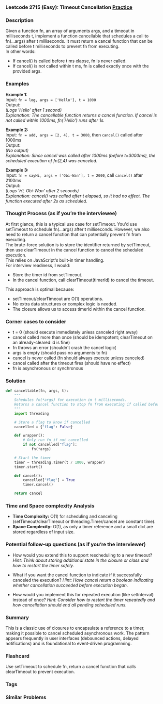 ### Leetcode 2715 (Easy): Timeout Cancellation [Practice](https://leetcode.com/problems/timeout-cancellation)

### Description  
Given a function fn, an array of arguments args, and a timeout in milliseconds t, implement a function cancellable that schedules a call to fn(...args) after t milliseconds. It must return a cancel function that can be called before t milliseconds to prevent fn from executing.  
In other words:  
- If cancel() is called before t ms elapse, fn is never called.  
- If cancel() is not called within t ms, fn is called exactly once with the provided args.

### Examples  

**Example 1:**  
Input: `fn = log, args = ['Hello'], t = 1000`  
Output:  
*(Logs 'Hello' after 1 second)*  
*Explanation: The cancellable function returns a cancel function. If cancel is *not* called within 1000ms, fn('Hello') runs after 1s.*

**Example 2:**  
Input: `fn = add, args = [2, 4], t = 3000`, then `cancel()` called after 1000ms  
Output:  
*(No output)*  
*Explanation: Since cancel was called after 1000ms (before t=3000ms), the scheduled execution of fn(2,4) was canceled.*

**Example 3:**  
Input: `fn = sayHi, args = ['Obi-Wan'], t = 2000`, call `cancel()` after 2100ms  
Output:  
*(Logs 'Hi, Obi-Wan' after 2 seconds)*  
*Explanation: cancel() was called after t elapsed, so it had no effect. The function executed after 2s as scheduled.*

### Thought Process (as if you’re the interviewee)  
At first glance, this is a typical use case for setTimeout. You'd use setTimeout to schedule fn(...args) after t milliseconds. However, we also need to return a cancel function that can potentially prevent fn from executing.  
The brute-force solution is to store the identifier returned by setTimeout, then use clearTimeout in the cancel function to cancel the scheduled execution.  
This relies on JavaScript's built-in timer handling.  
For interview readiness, I would:  
- Store the timer id from setTimeout.  
- In the cancel function, call clearTimeout(timerId) to cancel the timeout.

This approach is optimal because:  
- setTimeout/clearTimeout are O(1) operations.  
- No extra data structures or complex logic is needed.  
- The closure allows us to access timerId within the cancel function.

### Corner cases to consider  
- t = 0 (should execute immediately unless canceled right away)
- cancel called more than once (should be idempotent; clearTimeout on an already-cleared id is fine)
- fn throws an error (shouldn't crash the cancel logic)
- args is empty (should pass no arguments to fn)
- cancel is never called (fn should always execute unless canceled)
- cancel called after the timeout fires (should have no effect)
- fn is asynchronous or synchronous

### Solution

```python
def cancellable(fn, args, t):
    """
    Schedules fn(*args) for execution in t milliseconds.
    Returns a cancel function to stop fn from executing if called before t ms.
    """
    import threading

    # Store a flag to know if cancelled
    cancelled = {"flag": False}

    def wrapper():
        # Only run fn if not cancelled
        if not cancelled["flag"]:
            fn(*args)

    # Start the timer
    timer = threading.Timer(t / 1000, wrapper)
    timer.start()

    def cancel():
        cancelled["flag"] = True
        timer.cancel()

    return cancel
```

### Time and Space complexity Analysis  

- **Time Complexity:** O(1) for scheduling and canceling (setTimeout/clearTimeout or threading.Timer/cancel are constant time).
- **Space Complexity:** O(1), as only a timer reference and a small dict are stored regardless of input size.

### Potential follow-up questions (as if you’re the interviewer)  

- How would you extend this to support rescheduling to a new timeout?
  *Hint: Think about storing additional state in the closure or class and how to restart the timer safely.*

- What if you want the cancel function to indicate if it successfully canceled the execution?
  *Hint: Have cancel return a boolean indicating whether cancellation succeeded before execution began.*

- How would you implement this for repeated execution (like setInterval) instead of once?
  *Hint: Consider how to restart the timer repeatedly and how cancellation should end all pending scheduled runs.*

### Summary
This is a classic use of closures to encapsulate a reference to a timer, making it possible to cancel scheduled asynchronous work. The pattern appears frequently in user interfaces (debounced actions, delayed notifications) and is foundational to event-driven programming.


### Flashcard
Use setTimeout to schedule fn, return a cancel function that calls clearTimeout to prevent execution.

### Tags

### Similar Problems
